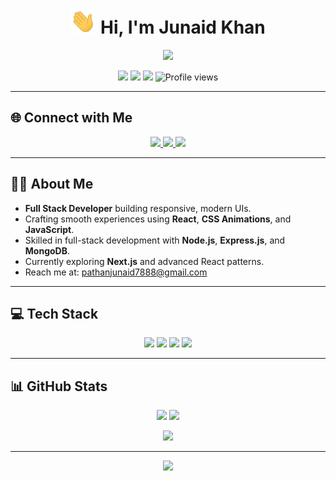 <h1 align="center">
  <img src="https://raw.githubusercontent.com/ABSphreak/ABSphreak/master/gifs/Hi.gif" height="40"/>
  Hi, I'm Junaid Khan
</h1>

<p align="center">
  <img src="https://readme-typing-svg.demolab.com?font=Fira+Code&pause=800&color=F7A41D&center=true&vCenter=true&width=600&lines=Front-End+Developer+%7C+React+Enthusiast;Crafting+beautiful%2C+interactive+UIs;Turning+ideas+into+digital+experiences" />
</p>

<p align="center">
  <img src="https://img.shields.io/badge/Focus-Frontend%20%26%20Backend-blueviolet?style=for-the-badge" />
  <img src="https://img.shields.io/badge/Stack-React%2C%20Node.js%2C%20MongoDB-yellowgreen?style=for-the-badge" />
  <img src="https://img.shields.io/badge/Tools-VSCode%2C%20Postman%2C%20Notepad++%2C%20AI-orange?style=for-the-badge" />
  <img src="https://komarev.com/ghpvc/?username=junaidkhan1723&style=for-the-badge&color=brightgreen" alt="Profile views" />
</p>

---

## 🌐 Connect with Me

<p align="center">
  <a href="https://www.linkedin.com/in/junaidkhan1723" target="_blank">
    <img src="https://img.shields.io/badge/LinkedIn-0A66C2?logo=linkedin&logoColor=white&style=for-the-badge" />
  </a>
  <a href="mailto:pathanjunaid7888@gmail.com">
    <img src="https://img.shields.io/badge/Email-D14836?logo=gmail&logoColor=white&style=for-the-badge" />
  </a>
  <a href="https://github.com/junaidkhan1723">
    <img src="https://img.shields.io/badge/GitHub-181717?logo=github&logoColor=white&style=for-the-badge" />
  </a>
</p>

---

## 👨‍💻 About Me

-  **Full Stack Developer** building responsive, modern UIs.
-  Crafting smooth experiences using **React**, **CSS Animations**, and **JavaScript**.
-  Skilled in full-stack development with **Node.js**, **Express.js**, and **MongoDB**.
-  Currently exploring **Next.js** and advanced React patterns.
-  Reach me at: [pathanjunaid7888@gmail.com](mailto:pathanjunaid7888@gmail.com)

---

## 💻 Tech Stack

<p align="center">
  <img src="https://skillicons.dev/icons?i=html,css,js,react,bootstrap,figma" />
  <img src="https://skillicons.dev/icons?i=nodejs,express,mongodb" />
  <img src="https://skillicons.dev/icons?i=git,github,vscode,postman,ai" />
  <img src="https://img.shields.io/badge/Notepad++-1B6AC6?style=for-the-badge&logo=notepadplusplus&logoColor=white" />
</p>

---

## 📊 GitHub Stats

<p align="center">
  <img src="https://github-readme-stats.vercel.app/api?username=junaidkhan1723&show_icons=true&theme=radical&hide_border=true" height="180"/>
 <img src="https://github-readme-streak-stats-eight.vercel.app?user=junaidkhan1723&theme=radical&hide_border=true" height="180"/>
</p>

<p align="center">
  <img src="https://github-readme-stats.vercel.app/api/top-langs/?username=junaidkhan1723&langs_count=8&theme=radical&layout=compact&hide_border=true" height="130"/>
</p>

---

<p align="center">
  <img src="https://capsule-render.vercel.app/api?type=waving&color=0:91EAE4,100:7F7FD5&height=120&section=footer"/>
</p>
